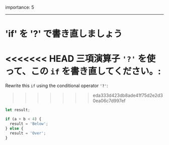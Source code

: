 importance: 5

---

# 'if' を '?' で書き直しましょう

<<<<<<< HEAD
三項演算子 `'?'` を使って、この `if` を書き直してください。:
=======
Rewrite this `if` using the conditional operator `'?'`:
>>>>>>> eda333d423db8ade41f75d2e2d30ea06c7d997ef

```js
let result;

if (a + b < 4) {
  result = 'Below';
} else {
  result = 'Over';
}
```
